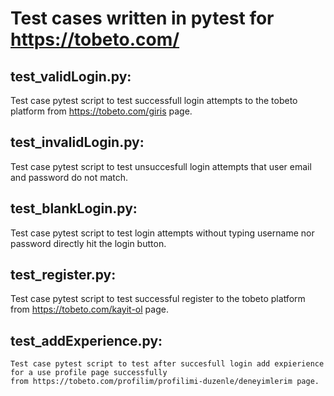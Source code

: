 # Test cases written in pytest for https://tobeto.com/

## test_validLogin.py:
  Test case pytest script to test successfull login attempts to the tobeto platform from https://tobeto.com/giris page.

## test_invalidLogin.py:
   Test case pytest script to test unsuccesfull login attempts that user email and password do not match.

## test_blankLogin.py:
   Test case pytest script to test login attempts without typing username nor password directly hit the login button.

## test_register.py:
   Test case pytest script to test successful register to the tobeto platform from https://tobeto.com/kayit-ol page.

## test_addExperience.py:
    Test case pytest script to test after succesfull login add expierience for a use profile page successfully 
    from https://tobeto.com/profilim/profilimi-duzenle/deneyimlerim page.
